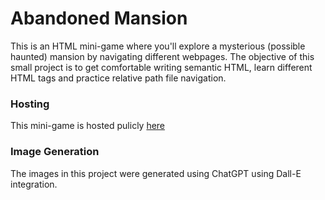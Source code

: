 # Abandoned Mansion
This is an HTML mini-game where you'll explore a mysterious (possible haunted) mansion by navigating different webpages.
The objective of this small project is to get comfortable writing semantic HTML, learn different HTML tags and practice relative path file navigation.

### Hosting
This mini-game is hosted pulicly [here](calicheoficial.lat/201105/html-only/html/index.html)

### Image Generation
The images in this project were generated using ChatGPT using Dall-E integration.

